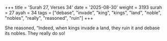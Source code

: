 +++
title = 'Surah 27, Verses 34'
date = '2025-08-30'
weight = 3193
surah = 27
ayah = 34
tags = ["debase", "invade", "king", "kings", "land", "noble", "nobles", "really", "reasoned", "ruin"]
+++

She reasoned, “Indeed, when kings invade a land, they ruin it and debase its nobles. They really do so!